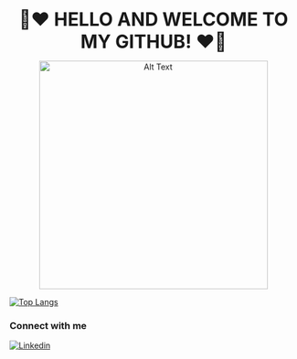 <p align="center">
  <b><font size="6">🌸❤️ HELLO AND WELCOME TO MY GITHUB! ❤️🌸</font></b>
</p>

<p align="center">
  <img src="https://media2.giphy.com/media/WS6ACu6QroN7mZxASM/giphy.gif" alt="Alt Text" width="400" height="400">
</p>

[![Top Langs](https://github-readme-stats.vercel.app/api/top-langs/?username=hollymcevoy&layout=compact)](https://github.com/anuraghazra/github-readme-stats)

### Connect with me 
[![Linkedin](https://images.unsplash.com/photo-1600320040144-c42faa9ee811)](https://www.linkedin.com/in/holly-mcevoy-27b49322b/)


